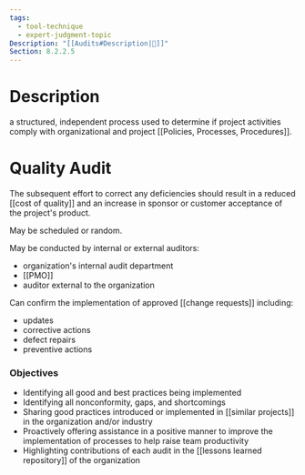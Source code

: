 ```yaml
---
tags:
  - tool-technique
  - expert-judgment-topic
Description: "[[Audits#Description|📝]]"
Section: 8.2.2.5
---
```

# Description
a structured, independent process used to determine if project activities comply with organizational and project [[Policies, Processes, Procedures]].
# Quality Audit
The subsequent effort to correct any deficiencies should result in a reduced [[cost of quality]] and an increase in sponsor or customer acceptance of the project's product.

May be scheduled or random.

May be conducted by internal or external auditors:
- organization's internal audit department
- [[PMO]]
- auditor external to the organization

Can confirm the implementation of approved [[change requests]] including:
- updates
- corrective actions
- defect repairs
- preventive actions
### Objectives
- Identifying all good and best practices being implemented
- Identifying all nonconformity, gaps, and shortcomings
- Sharing good practices introduced or implemented in [[similar projects]] in the organization and/or industry
- Proactively offering assistance in a positive manner to improve the implementation of processes to help raise team productivity
- Highlighting contributions of each audit in the [[lessons learned repository]] of the organization